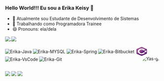 ### Hello World!!! Eu sou a Erika Keisy  👋

- 🔭 Atualmente sou Estudante de Desenvolvimento de Sistemas
- 🌱 Trabalhando como Programadora Trainee
- 😄 Pronouns: ela/dela

<a href = "https://github.com/Erikakeisy">
  <img align = "center" width="420" src ="https://github-readme-stats.vercel.app/api?username=erikakeisy&show_icons=true&theme=cobalt&include_all_commits=true&count_private=true"/>
</a>
<a href = "https://github.com/yasminwz/github-readme-stats">
    <img align = "center" width="430" src ="https://github-readme-stats.vercel.app/api/top-langs/?username=erikakeisy&layout=compact&langs_count=7&theme=cobalt&show_icons=true&include_all_commits=true"/>
</a>
  <div style="display: inline_block"><br>
  <img align="center" alt="Erika-Java" height="30" width="40" src="https://cdn.jsdelivr.net/gh/devicons/devicon/icons/java/java-original-wordmark.svg" />
  <img align="center" alt="Erika-MYSQL" height="30" width="40" src="https://cdn.jsdelivr.net/gh/devicons/devicon/icons/mysql/mysql-plain.svg" />
  <img align="center" alt="Erika-Spring" height="30" width="40" src="https://cdn.jsdelivr.net/gh/devicons/devicon/icons/spring/spring-original-wordmark.svg" />
  <img align="center" alt="Erika-Bitbucket" height="30" width="40" src="https://cdn.jsdelivr.net/gh/devicons/devicon/icons/bitbucket/bitbucket-original-wordmark.svg" />
  <img align="center" alt="Erika-Csharp" height="30" width="40" src="https://raw.githubusercontent.com/devicons/devicon/master/icons/csharp/csharp-original.svg">
  <img align="center" alt="Erika-VsCode" height="30" width="40" src="https://cdn.jsdelivr.net/gh/devicons/devicon/icons/vscode/vscode-original.svg" />
  <img align="center" alt="Erika-Git" height="30" width="40" src="https://cdn.jsdelivr.net/gh/devicons/devicon/icons/github/github-original.svg"/>
  <img align="right" alt="Yas-gif" height="150" style="border-radius:50px;"               src="https://cdn.discordapp.com/attachments/424732414414422020/900473640041193532/MicrosoftTeams-image_3.png">
  </div>
  
  ##
 
  <div> 
  <a href="https://instagram.com/erikakeisyy" target="_blank"><img src="https://img.shields.io/badge/-Instagram-%23E4405F?style=for-the-badge&logo=instagram&logoColor=white"       target="_blank"></a>
  <a href = "mailto:erikakkeisy03@gmail.com"><img src="https://img.shields.io/badge/-Gmail-%23333?style=for-the-badge&logo=gmail&logoColor=white" target="_blank"></a>
  <a href="https://www.linkedin.com/in/erika-keisy-3b091a209/" target="_blank"><img src="https://img.shields.io/badge/-LinkedIn-%230077B5?style=for-the- badge&logo=linkedin&logoColor=white" target="_blank"></a> 



  


